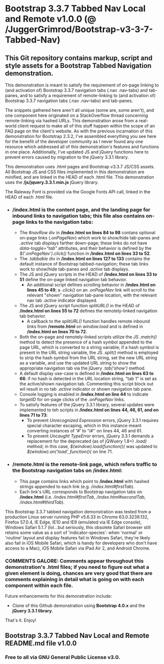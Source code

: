 # Bootstrap 3.3.7 Tabbed Nav Local and Remote v1.0.0 (@ /JuggerGrimrod/Bootstrap-v3-3-7-Tabbed-Nav)

## This Git repository contains markup, script and style assets for a Bootstrap Tabbed Navigation demonstration.

This demonstration is meant to satisfy the requirement of on-page linking to (and activation of) Bootstrap 3.3.7 navigation tabs (.nav .nav-tabs) and tab-panes, and to satisfy a requirement of remote-linking to (and activation of) Bootstrap 3.3.7 navigation tabs (.nav .nav-tabs) and tab-panes.  

The snippets gathered here aren't all unique (some are, some aren't), and one component here originated on a StackOverflow thread concerning remote-linking via hashed URLs.  This demonstration arose from a real-world client request to make all of this stuff happen within the scope of an FAQ page on the client's website.  As with the previous incarnation of this demonstration for Bootstrap 2.3.2, I've assembled everything you see here for the benefit of the developer community as I never found any one resource which addressed all of this demonstration's features and functions in one place.  Additionally, I've updated JS and jQuery functions here to prevent errors caused by migration to the jQuery 3.3.1 library.

This demonstration uses .html pages and Bootstrap v3.3.7 JS/CSS assets.  All Bootstrap JS and CSS files implemented in this demonstration are minified, and are linked in the HEAD of each .html file. This demonstration uses the **/js/jquery.3.3.1.min.js** jQuery library.

The Raleway Font is provided via the Google Fonts API call, linked in the HEAD of each .html file.

* ### /index.html is the content page, and the landing page for inbound links to navigation tabs; this file also contains on-page links to the navigation tabs:
  * The *#navRow* div in **/index.html on lines 84 to 98** contans optional on-page links (*.onPageNav*) which work to show/hide tab-panes and *.active* tab displays farther down-page; these links do not have *data-toggle="tab"* attributes, and their behavior is defined by the *$('.onPageNav').click()* function in **/index.html on lines 33 to 52**.
  * The *.tabbable* div in **/index.html on lines 127 to 133** contains the default instance of Bootstrap tabbed-navigation; these tab links work to show/hide tab-panes and *.active* tab displays.
  * The JS and jQuery scripts in the HEAD of **/index.html on lines 33 to 51** define the on-page linked navigation tab behavior.
    * An additional script defines scrolling behavior in **/index.html on lines 45 to 49**; a *.click()* on an *.onPageNav* link will scroll to the relevant "shown" navigation tab-pane location, with the relevant nav tab *.active* indicator displayed.
  * The JS and jQuery script function *splitURL()* in the HEAD of **/index.html on lines 55 to 72** defines the remotely-linked navigation tab behavior.
    * A callback to the *splitURL()* function handles remote inbound links from **/remote.html** on *window.load* and is defined in **/index.html on lines 70 to 72**.
  * Both the on-page and remotely-linked scripts utilize the JS *.match()* method to detect the presence of a hash symbol appended to the page URL, which is converted to a string variable; if a hash symbol is present in the URL string variable, the JS *.split()* method is employed to strip the hash symbol from the URL string, set the new URL string as a variable, and use the updated URL string to show the appropriate navigation tab via the jQuery *.tab('show')* method.
  * A default display use-case is defined in **/index.html on lines 63 to 66**: if no hash is detected in the URL location string, "tab 1" is set as the active/shown navigation tab.  Commenting this script block out wil result in no tab *.active* indicator or shown navigation tab pane.
  * Console logging is enabled in **/index.html on line 44** to indicate *targetID* for on-page clicks of the *.onPageNav* links.
  * To satisfy features of the jQuery 3.3.1 library, several updates were implemented to teh scripts in **/index.html on lines 44, 46, 61, and on lines 71 to 73**:
    * To prevent *Unrecognized Expression* errors, jQuery 3.3.1 requires special character escaping, which in this instance meant converting instances of '#' to '\\#'' on lines 44, 46 and 61.
    * To prevent *Uncaught TypeError* errors, jQuery 3.3.1 demands a replacement for the deprecated (as of jQWuery 1.8+) *.load)* method; in this case, *$(window).load(function(){* was updated to *$(window).on('load', function(){* on line 71.

* ### /remote.html is the remote-link page, which refers traffic to the Bootstrap navigation tabs on **/index.html**:
  * This page contains links which point to **/index.html** with hashed strings appended to each link (e.g. */index.html#firstTab*).
  * Each link's URL corresponds to Bootstrap navigation tabs on **/index.html** (i.e. */index.html#firstTab*, */index.html#secondTab*, */index.html#thirdTab*).

This Bootstrap 3.3.7 tabbed navigation demonstration was tested from a production Linux server running PHP v5.6.33 in Chrome 63.0.3239.132, Firefox 57.0.4, IE Edge, IE10 and IE9 (emulated via IE Edge console), Windows Safari 5.1.7 (lol...but seriously, this obsolete Safari browser still retains some value as a sort of 'indicator-species': when 'normal' or 'routine' layout and display features fail in Windows Safari, they're likely also fail in iOS Mobile Safari, which is handy for developers who don't have access to a Mac), iOS Mobile Safari via iPad Air 2, and Android Chrome.

### COMMENTS GALORE: Comments appear throughout this demonstration's .html files; if you need to figure out what a given element is doing, chances are very good that there are comments explaining in detail what is going on with each component within each file.

Future enhancements for this demonstration include:

  * Clone of this Github demonstration using **Bootstrap 4.0.x** and the **jQuery 3.3.1 library**.

That's it.  Enjoy!

## Bootstrap 3.3.7 Tabbed Nav Local and Remote README.md file v1.0.0 

### Free to all via GNU General Public License v3.0.
